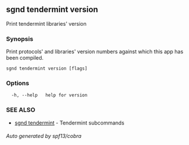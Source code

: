 ## sgnd tendermint version

Print tendermint libraries' version

### Synopsis

Print protocols' and libraries' version numbers
against which this app has been compiled.


```
sgnd tendermint version [flags]
```

### Options

```
  -h, --help   help for version
```

### SEE ALSO

* [sgnd tendermint](sgnd_tendermint.md)	 - Tendermint subcommands

###### Auto generated by spf13/cobra
